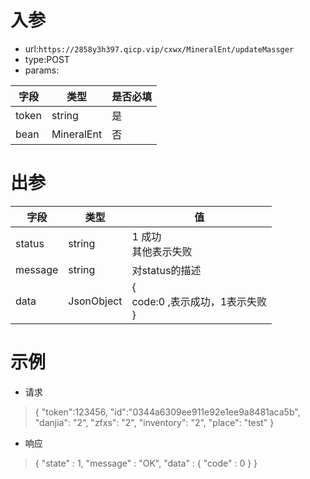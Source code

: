 # 入参

* url:```https://2858y3h397.qicp.vip/cxwx/MineralEnt/updateMassger```
* type:POST
* params:

| 字段  | 类型       | 是否必填 |
| ----- | ---------- | -------- |
| token | string     | 是       |
| bean  | MineralEnt | 否       |



# 出参

| 字段    | 类型       | 值                                        |
| ------- | ---------- | ----------------------------------------- |
| status  | string     | 1 成功<br />其他表示失败                  |
| message | string     | 对status的描述                            |
| data    | JsonObject | {<br />code:0 ,表示成功，1表示失败<br />} |

# 示例

* 请求

> {
> "token":123456,
> "id":"0344a6309ee911e92e1ee9a8481aca5b",
> "danjia": "2",
> "zfxs": "2",
> "inventory": "2",
> "place": "test"
> }

* 响应

> {
>   "state" : 1,
>   "message" : "OK",
>   "data" : {
>     "code" : 0
>   }
> }